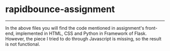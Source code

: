 # rapidbounce-assignment
___

In the above files you will find the code mentioned in assignment's front-end, implemented in HTML, CSS and Python in Framework of Flask. However, the piece I tried to do through Javascript is missing, so the result is not functional.
